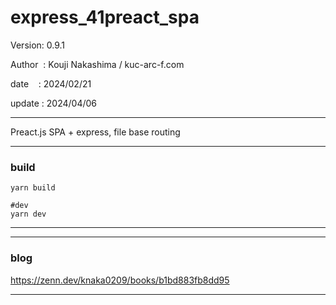 ﻿# express_41preact_spa

 Version: 0.9.1

 Author  : Kouji Nakashima / kuc-arc-f.com

 date    : 2024/02/21

 update : 2024/04/06 

***

Preact.js SPA + express, file base routing

***
### build

```
yarn build

#dev
yarn dev

```

***


***
### blog

https://zenn.dev/knaka0209/books/b1bd883fb8dd95

***

